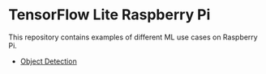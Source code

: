 # TensorFlow Lite Raspberry Pi

This repository contains examples of different ML use cases on Raspberry Pi.

* [Object Detection](object_detection/) 